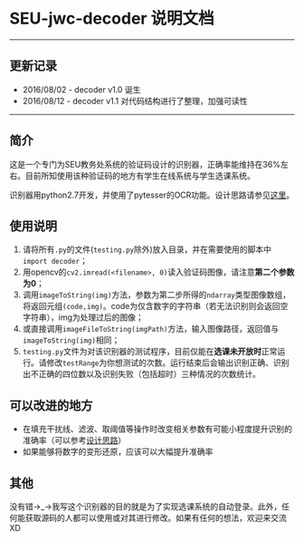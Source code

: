 ﻿# SEU-jwc-decoder 说明文档

---
## 更新记录

 - 2016/08/02 - decoder v1.0 诞生
 - 2016/08/12 - decoder v1.1 对代码结构进行了整理，加强可读性


---

## 简介
这是一个专门为SEU教务处系统的验证码设计的识别器，正确率能维持在36%左右。目前所知使用该种验证码的地方有学生在线系统与学生选课系统。

识别器用python2.7开发，并使用了pytesser的OCR功能。设计思路请参见[这里][1]。

## 使用说明
 1. 请将所有`.py`的文件(`testing.py`除外)放入目录，并在需要使用的脚本中`import decoder`；
 2. 用opencv的`cv2.imread(<filename>, 0)`读入验证码图像，请注意**第二个参数为0**；
 3. 调用`imageToString(img)`方法，参数为第二步所得的`ndarray`类型图像数组，将返回元组`(code,img)`。code为仅含数字的字符串（若无法识别则会返回空字符串），img为处理过后的图像；
 4. 或直接调用`imageFileToString(imgPath)`方法，输入图像路径，返回值与`imageToString(img)`相同；
 5. `testing.py`文件为对该识别器的测试程序，目前仅能在**选课未开放时**正常运行。请修改`testRange`为你想测试的次数。运行结束后会输出识别正确、识别出不正确的四位数以及识别失败（包括超时）三种情况的次数统计。

##  可以改进的地方

 - 在填充干扰线、滤波、取阈值等操作时改变相关参数有可能小程度提升识别的准确率（可以参考[设计思路][1]）
 - 如果能够将数字的变形还原，应该可以大幅提升准确率
 
## 其他

没有错→_→我写这个识别器的目的就是为了实现选课系统的自动登录。此外，任何能获取源码的人都可以使用或对其进行修改。如果有任何的想法，欢迎来交流XD


  [1]: http://blog.csdn.net/sinat_35287833/article/details/52091611